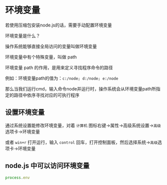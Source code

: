 # 环境变量
若使用压缩包安装node.js的话，需要手动配置环境变量

环境变量是什么？

操作系统能够直接全局访问的变量叫做环境变量

环境变量中有个特殊变量，叫做 path

环境变量 path 的作用，是用来定义寻找程序命令的路径

例如：环境变量path的值为：`c:/node; d:/node; e:/node`

那么当我们运行cmd，输入命令node并运行时，操作系统会从环境变量path所指定的路径中依序寻找对应的可执行程序

## 设置环境变量

通过系统设置能修改环境变量，对着 `计算机` 图标右键->属性->高级系统设置->`高级`选项卡->环境变量

或者 `win+r` 打开运行，输入 `control` 回车，打开控制面板，然后选择系统->`高级`选项卡->环境变量

## node.js 中可以访问环境变量

```js
process.env
```